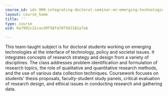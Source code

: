 ```yaml
---
course_id: ids-900-integrating-doctoral-seminar-on-emerging-technologies-fall-2005
layout: course_home
title: ''
type: course
uid: 0a7992c21cacd9f58fa707582181a7ab

---
```

This team-taught subject is for doctoral students working on emerging technologies at the interface of technology, policy and societal issues. It integrates concepts of research strategy and design from a variety of disciplines. The class addresses problem identification and formulation of research topics, the role of qualitative and quantitative research methods, and the use of various data collection techniques. Coursework focuses on students' thesis proposals, faculty-student study panels, critical evaluation of research design, and ethical issues in conducting research and gathering data.
